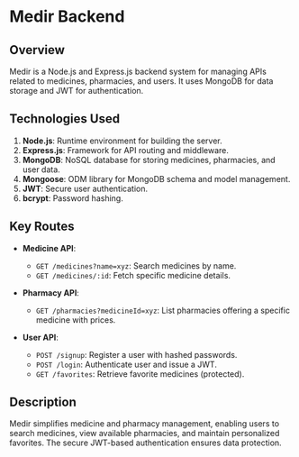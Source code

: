 # Medir Backend

## Overview
Medir is a Node.js and Express.js backend system for managing APIs related to medicines, pharmacies, and users. It uses MongoDB for data storage and JWT for authentication.

## Technologies Used
1. **Node.js**: Runtime environment for building the server.
2. **Express.js**: Framework for API routing and middleware.
3. **MongoDB**: NoSQL database for storing medicines, pharmacies, and user data.
4. **Mongoose**: ODM library for MongoDB schema and model management.
5. **JWT**: Secure user authentication.
6. **bcrypt**: Password hashing.

## Key Routes
- **Medicine API**:
  - `GET /medicines?name=xyz`: Search medicines by name.
  - `GET /medicines/:id`: Fetch specific medicine details.

- **Pharmacy API**:
  - `GET /pharmacies?medicineId=xyz`: List pharmacies offering a specific medicine with prices.

- **User API**:
  - `POST /signup`: Register a user with hashed passwords.
  - `POST /login`: Authenticate user and issue a JWT.
  - `GET /favorites`: Retrieve favorite medicines (protected).

## Description
Medir simplifies medicine and pharmacy management, enabling users to search medicines, view available pharmacies, and maintain personalized favorites. The secure JWT-based authentication ensures data protection.
